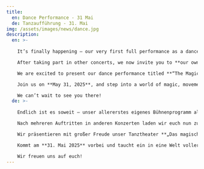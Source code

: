 ```yaml
---
title:
  en: Dance Performance - 31 Mai
  de: Tanzaufführung - 31. Mai
img: /assets/images/news/dance.jpg
description:
  en: >-
    
    It’s finally happening – our very first full performance as a dance group!

    After taking part in other concerts, we now invite you to **our own dance show**.

    We are excited to present our dance performance titled **“The Magical Land of Dreams”**.

    Join us on **May 31, 2025**, and step into a world of magic, movement, and imagination.

    We can’t wait to see you there!
  de: >-
    
    Endlich ist es soweit – unser allererstes eigenes Bühnenprogramm als Tanzgruppe!

    Nach mehreren Auftritten in anderen Konzerten laden wir euch nun zu **unserer eigenen Tanzshow** ein.

    Wir präsentieren mit großer Freude unser Tanztheater **„Das magische Traumland“**.

    Kommt am **31. Mai 2025** vorbei und taucht ein in eine Welt voller Magie, Bewegung und Fantasie.

    Wir freuen uns auf euch!
---
```

